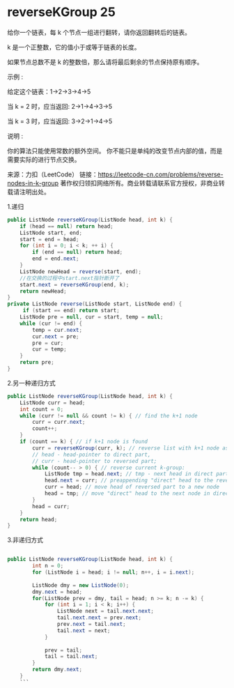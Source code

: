 # reverseKGroup 25
给你一个链表，每 k 个节点一组进行翻转，请你返回翻转后的链表。

k 是一个正整数，它的值小于或等于链表的长度。

如果节点总数不是 k 的整数倍，那么请将最后剩余的节点保持原有顺序。

示例 :

给定这个链表：1->2->3->4->5

当 k = 2 时，应当返回: 2->1->4->3->5

当 k = 3 时，应当返回: 3->2->1->4->5

说明 :

你的算法只能使用常数的额外空间。
你不能只是单纯的改变节点内部的值，而是需要实际的进行节点交换。

来源：力扣（LeetCode）
链接：https://leetcode-cn.com/problems/reverse-nodes-in-k-group
著作权归领扣网络所有。商业转载请联系官方授权，非商业转载请注明出处。 

1.递归

```java
public ListNode reverseKGroup(ListNode head, int k) {
    if (head == null) return head;
    ListNode start, end;
    start = end = head;
    for (int i = 0; i < k; ++ i) {
        if (end == null) return head;
        end = end.next;
    }
    ListNode newHead = reverse(start, end);
    //在交换的过程中start.next指针断开了
    start.next = reverseKGroup(end, k);
    return newHead;
}
private ListNode reverse(ListNode start, ListNode end) {
     if (start == end) return start;
    ListNode pre = null, cur = start, temp = null;
    while (cur != end) {
        temp = cur.next;
        cur.next = pre;
        pre = cur;
        cur = temp;
    }
    return pre;
}
```  

2.另一种递归方式

```java
public ListNode reverseKGroup(ListNode head, int k) {
    ListNode curr = head;
    int count = 0;
    while (curr != null && count != k) { // find the k+1 node
        curr = curr.next;
        count++;
    }
    if (count == k) { // if k+1 node is found
        curr = reverseKGroup(curr, k); // reverse list with k+1 node as head
        // head - head-pointer to direct part, 
        // curr - head-pointer to reversed part;
        while (count-- > 0) { // reverse current k-group: 
            ListNode tmp = head.next; // tmp - next head in direct part
            head.next = curr; // preappending "direct" head to the reversed list 
            curr = head; // move head of reversed part to a new node
            head = tmp; // move "direct" head to the next node in direct part
        }
        head = curr;
    }
    return head;
}
``` 

3.非递归方式

```java

public ListNode reverseKGroup(ListNode head, int k) {
        int n = 0;
        for (ListNode i = head; i != null; n++, i = i.next);
        
        ListNode dmy = new ListNode(0);
        dmy.next = head;
        for(ListNode prev = dmy, tail = head; n >= k; n -= k) {
            for (int i = 1; i < k; i++) {
                ListNode next = tail.next.next;
                tail.next.next = prev.next;
                prev.next = tail.next;
                tail.next = next;
            }
            
            prev = tail;
            tail = tail.next;
        }
        return dmy.next;
    }
    ```  
    
    